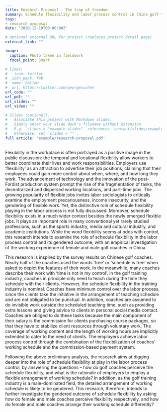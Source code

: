 ```yaml
---
title: Research Proposal - The trap of freedom
summary: Schedule flexibility and labor process control in China golf training industry.
tags:
- research proposal
date: "2020-12-10T00:00:00Z"

# Optional external URL for project (replaces project detail page).
external_link: ""

image:
  caption: Photo taken in fieldwork
  focal_point: Smart

# links:
# - icon: twitter
#  icon_pack: fab
#  name: Follow
#  url: https://twitter.com/georgecushen
url_code: ""
url_pdf: ""
url_slides: ""
url_video: ""

# Slides (optional).
#   Associate this project with Markdown slides.
#   Simply enter your slide deck's filename without extension.
#   E.g. `slides = "example-slides"` references `content/slides/example-slides.md`.
#   Otherwise, set `slides = ""`.
full article: 'example/research-proposal.pdf'
---
```

Flexibility in the workplace is often portrayed as a positive image in the public discussion: the temporal and locational flexibility allow workers to better coordinate their lives and work responsibilities. Employers use ‘flexibility’ as an attraction to advertise their job positions, claiming that their employees could gain more control about when, where, and how long they work. The advancement of technology and the innovation of the post-Fordist production system prompt the rise of the fragmentation of tasks, the decentralized and dispersed working locations, and part-time jobs. The growing popularity of flexible jobs invites labor sociologists to critically examine the employment precariousness, income insecurity, and the gendering of flexible work. Yet, the distinctive role of schedule flexibility playing in the labor process is not fully discussed. Moreover, schedule flexibility exists in a much wider context besides the newly emerged flexible jobs. It plays an important role in many conventional yet rarely studied professions, such as the sports industry, media and cultural industry, and academic institutions. While the word flexibility seems at odds with control, this research intends to examine the role of schedule flexibility in the labor process control and its gendered outcome, with an empirical investigation of the working experience of female and male golf coaches in China. 

This research is inspired by the survey results on Chinese golf coaches. Nearly half of the coaches used the words ‘free’ or ‘schedule is free’ when asked to depict the features of their work. In the meanwhile, many coaches describe their work with ‘time is not in my control’. In the golf training industry, coaches in principle only need to teach during the time they schedule with their clients. However, the schedule flexibility in the training industry is nominal. Coaches have minimum control over the labor process, since the clients take the initiative in the arrangement of teaching schedule and are not obligated to be punctual. In addition, coaches are assumed to do invisible work outside the scheduled teaching time, such as providing extra lessons and giving advice to clients in personal social media contact. Coaches are obliged to do these tasks because the main component of their salary is the commission for clients purchasing course packages, so that they have to stabilize client resources through voluntary work. The coverage of working content and the length of working hours are implicitly extended to cater to the need of clients. The employers achieve labor process control through the combination of the flexibilization of coaches’ working schedule and the commission-based payment system.

Following the above preliminary analysis, the research aims at digging deeper into the role of schedule flexibility at play in the labor process control, by answering the questions – how do golf coaches perceive the schedule flexibility, and what is the rationale of employers to employ a flexible arrangement of working schedule? In addition, as the golf training industry is a male-dominated field, the detailed arrangement of working schedule is likely to be gendered. This research, therefore, intends to further investigate the gendered outcome of schedule flexibility by asking how do female and male coaches perceive flexibility respectively, and how do female and male coaches arrange their working schedule differently? 
